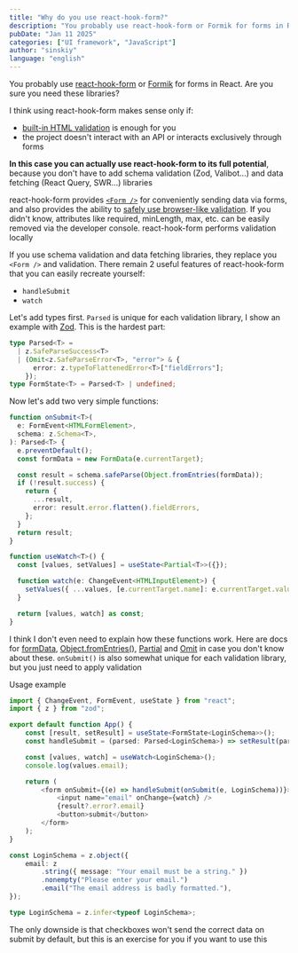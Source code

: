 ```yaml
---
title: "Why do you use react-hook-form?"
description: "You probably use react-hook-form or Formik for forms in React. Are you sure you need these libraries?"
pubDate: "Jan 11 2025"
categories: ["UI framework", "JavaScript"]
author: "sinskiy"
language: "english"
---
```


You probably use [react-hook-form](https://react-hook-form.com/) or [Formik](https://formik.org/) for forms in React. Are you sure you need these libraries?

I think using react-hook-form makes sense only if:

- [built-in HTML validation](https://developer.mozilla.org/en-US/docs/Web/HTML/Constraint_validation#validation-related_attributes) is enough for you
- the project doesn't interact with an API or interacts exclusively through forms

**In this case you can actually use react-hook-form to its full potential**, because you don't have to add schema validation (Zod, Valibot...) and data fetching (React Query, SWR...) libraries

react-hook-form provides [`<Form />`](https://react-hook-form.com/docs/useform/form) for conveniently sending data via forms, and also provides the ability to [safely use browser-like validation](https://react-hook-form.com/get-started#Applyvalidation). If you didn't know, attributes like required, minLength, max, etc. can be easily removed via the developer console. react-hook-form performs validation locally

If you use schema validation and data fetching libraries, they replace you `<Form />` and validation. There remain 2 useful features of react-hook-form that you can easily recreate yourself:

- `handleSubmit`
- `watch`

Let's add types first. `Parsed` is unique for each validation library, I show an example with [Zod](https://zod.dev/). This is the hardest part:

```ts
type Parsed<T> =
  | z.SafeParseSuccess<T>
  | (Omit<z.SafeParseError<T>, "error"> & {
      error: z.typeToFlattenedError<T>["fieldErrors"];
    });
type FormState<T> = Parsed<T> | undefined;
```

Now let's add two very simple functions:

```ts
function onSubmit<T>(
  e: FormEvent<HTMLFormElement>,
  schema: z.Schema<T>,
): Parsed<T> {
  e.preventDefault();
  const formData = new FormData(e.currentTarget);

  const result = schema.safeParse(Object.fromEntries(formData));
  if (!result.success) {
    return {
      ...result,
      error: result.error.flatten().fieldErrors,
    };
  }
  return result;
}

function useWatch<T>() {
  const [values, setValues] = useState<Partial<T>>({});

  function watch(e: ChangeEvent<HTMLInputElement>) {
    setValues({ ...values, [e.currentTarget.name]: e.currentTarget.value });
  }

  return [values, watch] as const;
}
```

I think I don't even need to explain how these functions work. Here are docs for [formData](https://developer.mozilla.org/en-US/docs/Web/API/FormData), [Object.fromEntries()](https://developer.mozilla.org/en-US/docs/Web/JavaScript/Reference/Global_Objects/Object/fromEntries), [Partial](https://www.typescriptlang.org/docs/handbook/utility-types.html#partialtype) and [Omit](https://www.typescriptlang.org/docs/handbook/utility-types.html#omittype-keys) in case you don't know about these. `onSubmit()` is also somewhat unique for each validation library, but you just need to apply validation

Usage example

```ts
import { ChangeEvent, FormEvent, useState } from "react";
import { z } from "zod";

export default function App() {
	const [result, setResult] = useState<FormState<LoginSchema>>();
	const handleSubmit = (parsed: Parsed<LoginSchema>) => setResult(parsed);

	const [values, watch] = useWatch<LoginSchema>();
	console.log(values.email);

	return (
		<form onSubmit={(e) => handleSubmit(onSubmit(e, LoginSchema))}>
			<input name="email" onChange={watch} />
			{result?.error?.email}
			<button>submit</button>
		</form>
	);
}

const LoginSchema = z.object({
	email: z
		.string({ message: "Your email must be a string." })
		.nonempty("Please enter your email.")
		.email("The email address is badly formatted."),
});

type LoginSchema = z.infer<typeof LoginSchema>;
```

The only downside is that checkboxes won't send the correct data on submit by default, but this is an exercise for you if you want to use this

